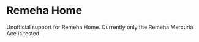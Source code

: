 # Remeha Home

Unofficial support for Remeha Home.
Currently only the Remeha Mercuria Ace is tested.
